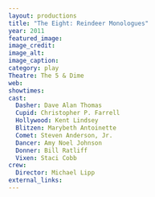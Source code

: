 ```yaml
---
layout: productions
title: "The Eight: Reindeer Monologues"
year: 2011
featured_image: 
image_credit: 
image_alt:
image_caption:
category: play
Theatre: The 5 & Dime
web: 
showtimes: 
cast:
  Dasher: Dave Alan Thomas
  Cupid: Christopher P. Farrell
  Hollywood: Kent Lindsey
  Blitzen: Marybeth Antoinette
  Comet: Steven Anderson, Jr.
  Dancer: Amy Noel Johnson
  Donner: Bill Ratliff
  Vixen: Staci Cobb
crew:
  Director: Michael Lipp
external_links:
---
```

